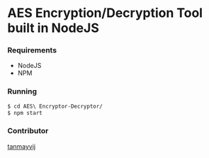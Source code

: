 # AES Encryption/Decryption Tool built in NodeJS

### Requirements
- NodeJS
- NPM
### Running
```sh
$ cd AES\ Encryptor-Decryptor/
$ npm start
```

### Contributor

[tanmayvij](https://github.com/tanmayvij)